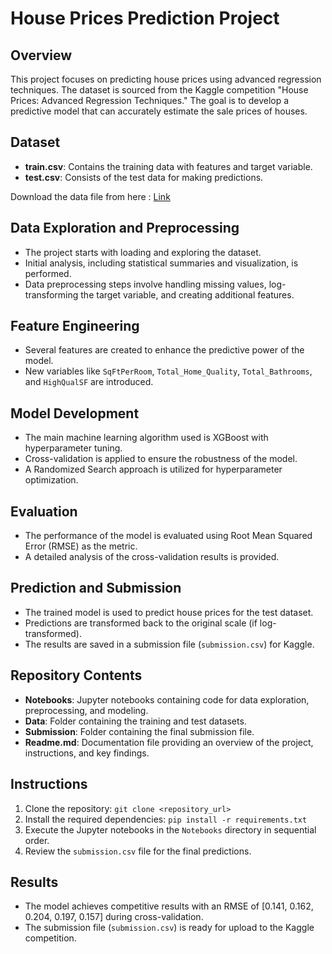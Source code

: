 # House Prices Prediction Project

## Overview

This project focuses on predicting house prices using advanced regression techniques. The dataset is sourced from the Kaggle competition "House Prices: Advanced Regression Techniques." The goal is to develop a predictive model that can accurately estimate the sale prices of houses.

## Dataset

- **train.csv**: Contains the training data with features and target variable.
- **test.csv**: Consists of the test data for making predictions.

Download the data file from here : [Link](https://www.kaggle.com/competitions/house-prices-advanced-regression-techniques)
  
## Data Exploration and Preprocessing

- The project starts with loading and exploring the dataset.
- Initial analysis, including statistical summaries and visualization, is performed.
- Data preprocessing steps involve handling missing values, log-transforming the target variable, and creating additional features.

## Feature Engineering

- Several features are created to enhance the predictive power of the model.
- New variables like `SqFtPerRoom`, `Total_Home_Quality`, `Total_Bathrooms`, and `HighQualSF` are introduced.

## Model Development

- The main machine learning algorithm used is XGBoost with hyperparameter tuning.
- Cross-validation is applied to ensure the robustness of the model.
- A Randomized Search approach is utilized for hyperparameter optimization.

## Evaluation

- The performance of the model is evaluated using Root Mean Squared Error (RMSE) as the metric.
- A detailed analysis of the cross-validation results is provided.

## Prediction and Submission

- The trained model is used to predict house prices for the test dataset.
- Predictions are transformed back to the original scale (if log-transformed).
- The results are saved in a submission file (`submission.csv`) for Kaggle.

## Repository Contents

- **Notebooks**: Jupyter notebooks containing code for data exploration, preprocessing, and modeling.
- **Data**: Folder containing the training and test datasets.
- **Submission**: Folder containing the final submission file.
- **Readme.md**: Documentation file providing an overview of the project, instructions, and key findings.

## Instructions

1. Clone the repository: `git clone <repository_url>`
2. Install the required dependencies: `pip install -r requirements.txt`
3. Execute the Jupyter notebooks in the `Notebooks` directory in sequential order.
4. Review the `submission.csv` file for the final predictions.

## Results

- The model achieves competitive results with an RMSE of [0.141, 0.162, 0.204, 0.197, 0.157] during cross-validation.
- The submission file (`submission.csv`) is ready for upload to the Kaggle competition.
